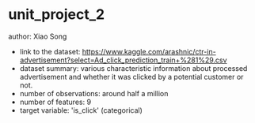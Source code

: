 # unit_project_2

author: Xiao Song

- link to the dataset: https://www.kaggle.com/arashnic/ctr-in-advertisement?select=Ad_click_prediction_train+%281%29.csv
- dataset summary: various characteristic information about processed advertisement and whether it was clicked by a potential customer or not.
- number of observations: around half a million
- number of features: 9
- target variable: 'is_click' (categorical) 
